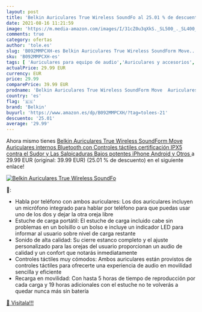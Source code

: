 ```yaml
---
layout: post
title: 'Belkin Auriculares True Wireless SoundFo al 25.01 % de descuento'
date: 2021-08-16 11:21:59
image: 'https://m.media-amazon.com/images/I/31cZ0u3qXkS._SL500_._SL400_.jpg'
comments: true
category: ofertas
author: 'tole.es'
slug: 'B092MMPCXH-es Belkin Auriculares True Wireless SoundForm Move...'
sku: 'B092MMPCXH-es'
tags: [ 'Auriculares para equipo de audio','Auriculares y accesorios','Electrónica','belkin','iphone', ]
actualPrice: 29.99 EUR
currency: EUR
price: 29.99
comparePrice: 39.99 EUR
prodname: 'Belkin Auriculares True Wireless SoundForm Move  Auriculares internos Bluetooth con Controles táctiles  certificación IPX5 contra el Sudor y Las Salpicaduras  Bajos potentes  iPhone  Android y Otros '
country: 'es'
flag: '🇪🇸'
brand: 'Belkin'
buyurl: 'https://www.amazon.es/dp/B092MMPCXH/?tag=tolees-21'
descuento: '25.01'
average: '29.99'
---
```


Ahora mismo tienes [Belkin Auriculares True Wireless SoundForm Move  Auriculares internos Bluetooth con Controles táctiles  certificación IPX5 contra el Sudor y Las Salpicaduras  Bajos potentes  iPhone  Android y Otros ](https://www.amazon.es/dp/B092MMPCXH/?tag=tolees-21) a 29.99 EUR (original: 39.99 EUR) (25.01 %  de descuento) en el siguiente enlace!

[![Belkin Auriculares True Wireless SoundFo](https://m.media-amazon.com/images/I/31cZ0u3qXkS._SL500_._SL400_.jpg)](https://www.amazon.es/dp/B092MMPCXH/?tag=tolees-21)

🔎:

- Habla por teléfono con ambos auriculares: Los dos auriculares incluyen un micrófono integrado para hablar por teléfono para que puedas usar uno de los dos y dejar la otra oreja libre
- Estuche de carga portátil: El estuche de carga incluido cabe sin problemas en un bolsillo o un bolso e incluye un indicador LED para informar al usuario sobre nivel de carga restante
- Sonido de alta calidad: Su cierre estanco completo y el ajuste personalizado para las orejas del usuario proporcionan un audio de calidad y un confort que notarás inmediatamente
- Controles táctiles muy cómodos: Ambos auriculares están provistos de controles táctiles para ofrecerte una experiencia de audio en movilidad sencilla y eficiente
- Recarga en movilidad: Con hasta 5 horas de tiempo de reproducción por cada carga y 19 horas adicionales con el estuche no te volverás a quedar nunca más sin batería

[🛒 Visítala!!!](https://www.amazon.es/dp/B092MMPCXH/?tag=tolees-21)
